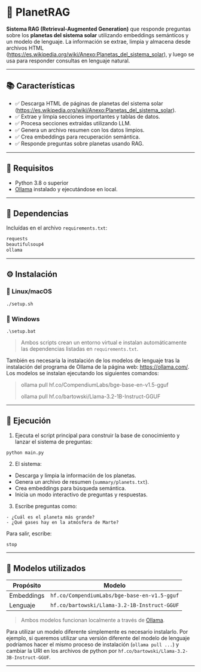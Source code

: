 # 🌌 PlanetRAG

**Sistema RAG (Retrieval-Augmented Generation)** que responde preguntas sobre los **planetas del sistema solar** utilizando embeddings semánticos y un modelo de lenguaje. La información se extrae, limpia y almacena desde archivos HTML (https://es.wikipedia.org/wiki/Anexo:Planetas_del_sistema_solar), y luego se usa para responder consultas en lenguaje natural.

---

## 📚 Características

- ✅ Descarga HTML de páginas de planetas del sistema solar (https://es.wikipedia.org/wiki/Anexo:Planetas_del_sistema_solar).
- ✅ Extrae y limpia secciones importantes y tablas de datos.
- ✅ Procesa secciones extraídas utilizando LLM.
- ✅ Genera un archivo resumen con los datos limpios.
- ✅ Crea embeddings para recuperación semántica.
- ✅ Responde preguntas sobre planetas usando RAG.

---

## 🧰 Requisitos

- Python 3.8 o superior
- [Ollama](https://ollama.com/) instalado y ejecutándose en local.

---

## 🧪 Dependencias

Incluídas en el archivo `requirements.txt`:

```txt
requests
beautifulsoup4
ollama
```

---

## ⚙️ Instalación

### 🔹 Linux/macOS

```
./setup.sh
```

### 🔹 Windows

```
.\setup.bat
```

> Ambos scripts crean un entorno virtual e instalan automáticamente las dependencias listadas en `requirements.txt`.

También es necesaria la instalación de los modelos de lenguaje tras la instalación del programa de Ollama de la página web: https://ollama.com/. Los modelos se instalan ejecutando los siguientes comandos:

> ollama pull hf.co/CompendiumLabs/bge-base-en-v1.5-gguf
> 
> ollama pull hf.co/bartowski/Llama-3.2-1B-Instruct-GGUF

---

## 🚀 Ejecución

1. Ejecuta el script principal para construir la base de conocimiento y lanzar el sistema de preguntas:

```
python main.py
```

2. El sistema:

- Descarga y limpia la información de los planetas.
- Genera un archivo de resumen (`summary/planets.txt`).
- Crea embeddings para búsqueda semántica.
- Inicia un modo interactivo de preguntas y respuestas.

3. Escribe preguntas como:

```text
- ¿Cuál es el planeta más grande?
- ¿Qué gases hay en la atmósfera de Marte?
```

Para salir, escribe:

```text
stop
```

---

## 🧠 Modelos utilizados

| Propósito       | Modelo                                                             |
|----------------|---------------------------------------------------------------------|
| Embeddings      | `hf.co/CompendiumLabs/bge-base-en-v1.5-gguf`                        |
| Lenguaje        | `hf.co/bartowski/Llama-3.2-1B-Instruct-GGUF`                        |

> Ambos modelos funcionan localmente a través de [Ollama](https://ollama.com/).

Para utilizar un modelo diferente simplemente es necesario instalarlo. Por ejemplo, si queremos utilizar una versión diferente del modelo de lenguaje podríamos hacer el mismo proceso de instalación (```ollama pull ...```) y cambiar la URI en los archivos de python por ```hf.co/bartowski/Llama-3.2-3B-Instruct-GGUF```.

---
